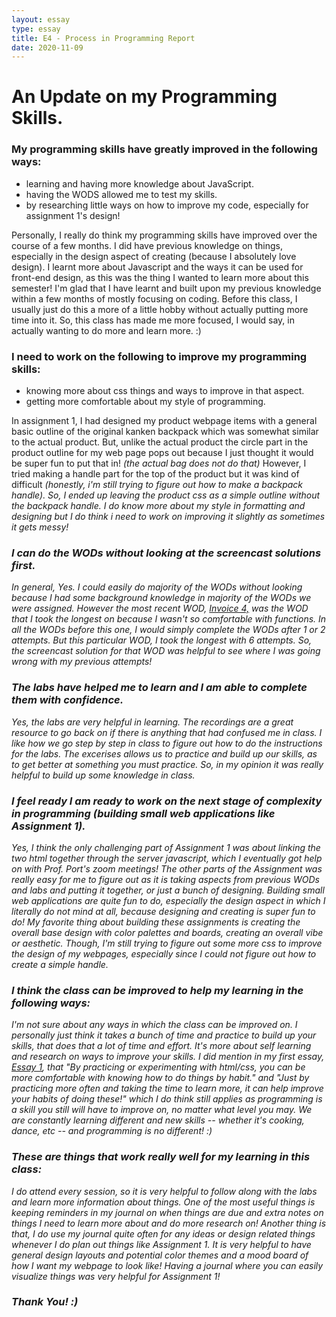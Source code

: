 ```yaml
---
layout: essay
type: essay
title: E4 - Process in Programming Report
date: 2020-11-09
---
```

<h1>An Update on my Programming Skills.</h1>
<h3>My programming skills have greatly improved in the following ways:</h3>
<ul>
<li>learning and having more knowledge about JavaScript.</li>
<li>having the WODS allowed me to test my skills.</li>
<li>by researching little ways on how to improve my code, especially for assignment 1's design!</li>
</ul>
<p>Personally, I really do think my programming skills have improved over the course of a few months. I did have previous knowledge on things, especially in the design aspect of creating (because I absolutely love design). I learnt more about Javascript and the ways it can be used for front-end design, as this was the thing I wanted to learn more about this semester! I'm glad that I have learnt and built upon my previous knowledge within a few months of mostly focusing on coding. Before this class, I usually just do this a more of a little hobby without actually putting more time into it. So, this class has made me more focused, I would say, in actually wanting to do more and learn more. :)</p>

<h3>I need to work on the following to improve my programming skills:</h3>
<ul>
<li>knowing more about css things and ways to improve in that aspect.</li>
<li>getting more comfortable about my style of programming.</li>
</ul>
<p>In assignment 1, I had designed my product webpage items with a general basic outline of the original kanken backpack which was somewhat similar to the actual product. But, unlike the actual product the circle part in the product outline for my web page pops out because I just thought it would be super fun to put that in! <i>(the actual bag does not do that)</i> However, I tried making a handle part for the top of the product but it was kind of difficult <i>(honestly, i'm still trying to figure out how to make a backpack handle)<i>. So, I ended up leaving the product css as a simple outline without the backpack handle. I do know more about my style in formatting and designing but I do think i need to work on improving it slightly as sometimes it gets messy!</p>

<h3>I can do the WODs without looking at the screencast solutions first.</h3>
<p>In general, Yes. I could easily do majority of the WODs without looking because I had some background knowledge in majority of the WODs we were assigned. However the most recent WOD, <a href="https://dport96.github.io/ITM352/morea/120.functions/experience-Invoice4.html" target="_blank">Invoice 4,</a> was the WOD that I took the longest on because I wasn't so comfortable with functions. In all the WODs before this one, I would simply complete the WODs after 1 or 2 attempts. But this particular WOD, I took the longest with 6 attempts. So, the screencast solution for that WOD was helpful to see where I was going wrong with my previous attempts!<p>

<h3>The labs have helped me to learn and I am able to complete them with confidence.</h3>
<p>Yes, the labs are very helpful in learning. The recordings are a great resource to go back on if there is anything that had confused me in class. I like how we go step by step in class to figure out how to do the instructions for the labs. The excerises allows us to practice and build up our skills, as to get better at something you must practice. So, in my opinion it was really helpful to build up some knowledge in class.</p>

<h3>I feel ready I am ready to work on the next stage of complexity in programming (building small web applications like Assignment 1).</h3>
<p> Yes, I think the only challenging part of Assignment 1 was about linking the two html together through the server javascript, which I eventually got help on with Prof. Port's zoom meetings! The other parts of the Assignment was really easy for me to figure out as it is taking aspects from previous WODs and labs and putting it together, or just a bunch of designing. Building small web applications are quite fun to do, especially the design aspect in which I literally do not mind at all, because designing and creating is super fun to do! My favorite thing about building these assignments is creating the overall base design with color palettes and boards, creating an overall vibe or aesthetic. Though, I'm still trying to figure out some more css to improve the design of my webpages, especially since I could not figure out how to create a simple handle.</p>

<h3>I think the class can be improved to help my learning in the following ways:</h3>
<p>I'm not sure about any ways in which the class can be improved on. I personally just think it takes a bunch of time and practice to build up your skills, that does that a lot of time and effort. It's more about self learning and research on ways to improve your skills. I did mention in my first essay, <a href="https://rosecb.github.io/essays/2020-09-13.html" target="_blank">Essay 1</a>, that "By practicing or experimenting with html/css, you can be more comfortable with knowing how to do things by habit." and "Just by practicing more often and taking the time to learn more, it can help improve your habits of doing these!" which I do think still applies as programming is a skill you still will have to improve on, no matter what level you may. We are constantly learning different and new skills -- whether it's cooking, dance, etc -- and programming is no different! :) </p>

<h3>These are things that work really well for my learning in this class:</h3>
<p>I do attend every session, so it is very helpful to follow along with the labs and learn more information about things. One of the most useful things is keeping reminders in my journal on when things are due and extra notes on things I need to learn more about and do more research on! Another thing is that, I do use my journal quite often for any ideas or design related things whenever I do plan out things like Assignment 1. It is very helpful to have general design layouts and potential color themes and a mood board of how I want my webpage to look like! Having a journal where you can easily visualize things was very helpful for Assignment 1! </p>

<h3>Thank You! :)</h3>
